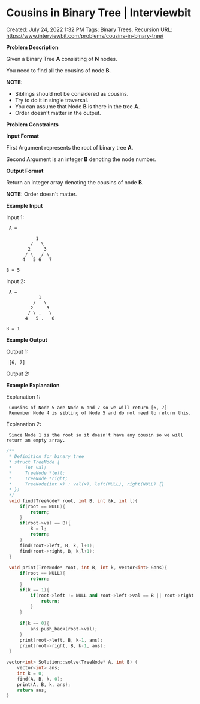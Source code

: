# Cousins in Binary Tree | Interviewbit

Created: July 24, 2022 1:32 PM
Tags: Binary Trees, Recursion
URL: https://www.interviewbit.com/problems/cousins-in-binary-tree/

**Problem Description**

Given a Binary Tree **A** consisting of **N** nodes.

You need to find all the cousins of node **B**.

**NOTE:**

- Siblings should not be considered as cousins.
- Try to do it in single traversal.
- You can assume that Node **B** is there in the tree **A**.
- Order doesn't matter in the output.

**Problem Constraints**

**Input Format**

First Argument represents the root of binary tree **A**.

Second Argument is an integer **B** denoting the node number.

**Output Format**

Return an integer array denoting the cousins of node **B**.

**NOTE:** Order doesn't matter.

**Example Input**

Input 1:

```
 A =

           1
         /   \
        2     3
       / \   / \
      4   5 6   7

B = 5

```

Input 2:

```
 A =
            1
          /   \
         2     3
        / \ .   \
       4   5 .   6

B = 1

```

**Example Output**

Output 1:

```
 [6, 7]

```

Output 2:

**Example Explanation**

Explanation 1:

```
 Cousins of Node 5 are Node 6 and 7 so we will return [6, 7]
 Remember Node 4 is sibling of Node 5 and do not need to return this.

```

Explanation 2:

```
 Since Node 1 is the root so it doesn't have any cousin so we will return an empty array.

```

```cpp
/**
 * Definition for binary tree
 * struct TreeNode {
 *     int val;
 *     TreeNode *left;
 *     TreeNode *right;
 *     TreeNode(int x) : val(x), left(NULL), right(NULL) {}
 * };
 */
 void find(TreeNode* root, int B, int &k, int l){
     if(root == NULL){
         return;
     }
     if(root->val == B){
         k = l;
         return;
     }
     find(root->left, B, k, l+1);
     find(root->right, B, k,l+1);
 }
 
 void print(TreeNode* root, int B, int k, vector<int> &ans){
     if(root == NULL){
         return;
     }
     if(k == 1){
         if(root->left != NULL and root->left->val == B || root->right!=NULL and root->right->val == B){
             return;
         }
     }
     
     if(k == 0){
         ans.push_back(root->val);
     }
     print(root->left, B, k-1, ans);
     print(root->right, B, k-1, ans);
 }
 
vector<int> Solution::solve(TreeNode* A, int B) {
    vector<int> ans;
    int k = 0;
    find(A, B, k, 0);
    print(A, B, k, ans);
    return ans;
}
```